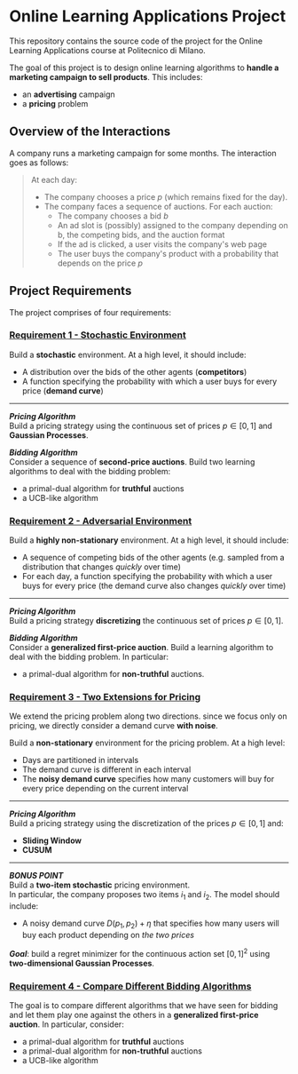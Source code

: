 # Online Learning Applications Project

This repository contains the source code of the project for the Online Learning Applications course at Politecnico di Milano.

The goal of this project is to design online learning algorithms to **handle a marketing campaign to sell products**. This includes:
- an **advertising** campaign
- a **pricing** problem


## Overview of the Interactions
A company runs a marketing campaign for some months.
The interaction goes as follows:

> At each day:
> - The company chooses a price $p$ (which remains fixed for the day).
> - The company faces a sequence of auctions. For each auction:
>     - The company chooses a bid $b$
>     - An ad slot is (possibly) assigned to the company depending on b, the competing bids, and the auction format
>     - If the ad is clicked, a user visits the company's web page
>     - The user buys the company's product with a probability that depends on the price $p$


## Project Requirements
The project comprises of four requirements:


### <u>Requirement 1 - Stochastic Environment</u>

Build a **stochastic** environment. At a high level, it should include:
- A distribution over the bids of the other agents (**competitors**)
- A function specifying the probability with which a user buys for every price (**demand curve**)

---

***Pricing Algorithm***  
Build a pricing strategy using the continuous set of prices $p \in [0,1]$ and **Gaussian Processes**.

***Bidding Algorithm***  
Consider a sequence of **second-price auctions**. Build two learning algorithms to deal with the bidding problem:
- a primal-dual algorithm for **truthful** auctions
- a UCB-like algorithm

### <u>Requirement 2 - Adversarial Environment</u>

Build a **highly non-stationary** environment. At a high level, it should include:
- A sequence of competing bids of the other agents (e.g. sampled from a distribution that changes *quickly* over time)
- For each day, a function specifying the probability with which a user buys for every price (the demand curve also changes *quickly* over time)

---

***Pricing Algorithm***  
Build a pricing strategy **discretizing** the continuous set of prices $p \in [0,1]$.

***Bidding Algorithm***  
Consider a **generalized first-price auction**. Build a learning algorithm to deal with the bidding problem. In particular:
- a primal-dual algorithm for **non-truthful** auctions.


### <u>Requirement 3 - Two Extensions for Pricing</u>

We extend the pricing problem along two directions. since we focus only on pricing, we directly consider a demand curve **with noise**.

Build a **non-stationary** environment for the pricing problem. At a high level:
- Days are partitioned in intervals
- The demand curve is different in each interval
- The **noisy demand curve** specifies how many customers will buy for every price depending on the current interval

---

***Pricing Algorithm***  
Build a pricing strategy using the discretization of the prices $p \in [0,1]$ and:
- **Sliding Window**
- **CUSUM**

---

***BONUS POINT***  
Build a **two-item stochastic** pricing environment.  
In particular, the company proposes two items $i_1$ and $i_2$. The model should include:
- A noisy demand curve $D(p_1, p_2) + \eta$ that specifies how many users will buy each product depending on *the two prices*

***Goal***: build a regret minimizer for the continuous action set $[0,1]^2$ using **two-dimensional Gaussian Processes**.


### <u>Requirement 4 - Compare Different Bidding Algorithms</u>

The goal is to compare different algorithms that we have seen for bidding and let them play one against the others in a **generalized first-price auction**. In particular, consider:
- a primal-dual algorithm for **truthful** auctions
- a primal-dual algorithm for **non-truthful** auctions
- a UCB-like algorithm